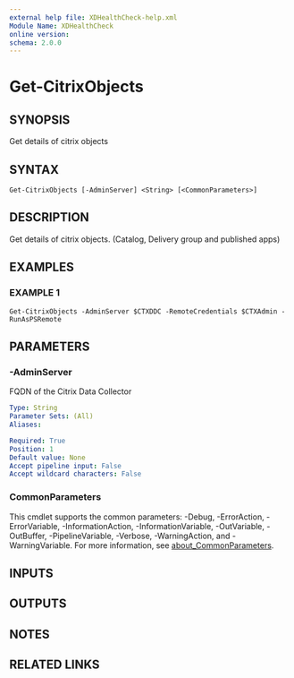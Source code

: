 ```yaml
---
external help file: XDHealthCheck-help.xml
Module Name: XDHealthCheck
online version:
schema: 2.0.0
---
```


# Get-CitrixObjects

## SYNOPSIS
Get details of citrix objects

## SYNTAX

```
Get-CitrixObjects [-AdminServer] <String> [<CommonParameters>]
```

## DESCRIPTION
Get details of citrix objects.
(Catalog, Delivery group and published apps)

## EXAMPLES

### EXAMPLE 1
```
Get-CitrixObjects -AdminServer $CTXDDC -RemoteCredentials $CTXAdmin -RunAsPSRemote
```

## PARAMETERS

### -AdminServer
FQDN of the Citrix Data Collector

```yaml
Type: String
Parameter Sets: (All)
Aliases:

Required: True
Position: 1
Default value: None
Accept pipeline input: False
Accept wildcard characters: False
```

### CommonParameters
This cmdlet supports the common parameters: -Debug, -ErrorAction, -ErrorVariable, -InformationAction, -InformationVariable, -OutVariable, -OutBuffer, -PipelineVariable, -Verbose, -WarningAction, and -WarningVariable. For more information, see [about_CommonParameters](http://go.microsoft.com/fwlink/?LinkID=113216).

## INPUTS

## OUTPUTS

## NOTES

## RELATED LINKS
